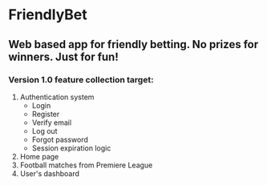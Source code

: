 # FriendlyBet

## Web based app for friendly betting. No prizes for winners. Just for fun!

### Version 1.0 feature collection target:
1) Authentication system
    - Login
    - Register
    - Verify email
    - Log out
    - Forgot password
    - Session expiration logic
2) Home page
3) Football matches from Premiere League
4) User's dashboard
